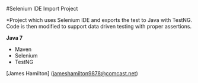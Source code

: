 #Selenium IDE Import Project

*Project which uses Selenium IDE and exports the test to Java with TestNG. Code is then modified to support data driven testing with proper assertions.

**Java 7**

* Maven
* Selenium
* TestNG

[James Hamilton] (jameshamilton9878@comcast.net)
